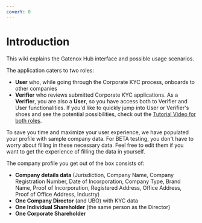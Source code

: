 ```yaml
---
coverY: 0
---
```


# Introduction

This wiki explains the Gatenox Hub interface and possible usage scenarios.

The application caters to two roles:

* **User** who, while going through the Corporate KYC process, onboards to other companies
* **Verifier** who reviews submitted Corporate KYC applications. As a **Verifier**, you are also a **User**, so you have access both to Verifier and User functionalities. If you'd like to quickly jump into User or Verifier's shoes and see the potential possibilities, check out the [Tutorial Video for both roles](https://beta.gatenox.com/gatenox-beta-video-explainer).

To save you time and maximize your user experience, we have populated your profile with sample company data. For BETA testing, you don't have to worry about filling in these necessary data. Feel free to edit them if you want to get the experience of filling the data in yourself.

The company profile you get out of the box consists of:

* **Company details data** (Jurisdiction, Company Name, Company Registration Number, Date of Incorporation, Company Type, Brand Name, Proof of Incorporation, Registered Address, Office Address, Proof of Office Address, Industry)
* **One Company Director** (and UBO) with KYC data
* **One Individual Shareholder** (the same person as the Director)
* **One Corporate Shareholder**
